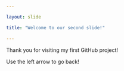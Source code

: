 ```yaml
---

layout: slide

title: "Welcome to our second slide!"

---
```


Thank you for visiting my first GitHub project!

Use the left arrow to go back!
